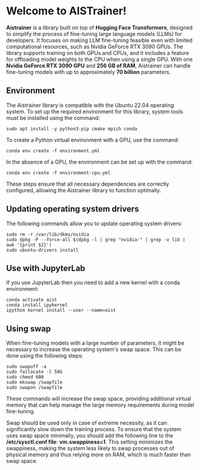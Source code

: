 # Welcome to AISTrainer!

**Aistrainer** is a library built on top of **Hugging Face Transformers**, designed to simplify the process of fine-tuning large language models (LLMs) for developers. It focuses on making LLM fine-tuning feasible even with limited computational resources, such as Nvidia GeForce RTX 3090 GPUs. The library supports training on both GPUs and CPUs, and it includes a feature for offloading model weights to the CPU when using a single GPU. With one **Nvidia GeForce RTX 3090 GPU** and **256 GB of RAM**, Aistrainer can handle fine-tuning models with up to approximately **70 billion** parameters.


## Environment

The Aistrainer library is compatible with the Ubuntu 22.04 operating system. To set up the required environment for this library, system tools must be installed using the command: 
```console
sudo apt install -y python3-pip cmake mpich conda
```
To create a Python virtual environment with a GPU, use the command:
```console
conda env create -f environment.yml
``` 
In the absence of a GPU, the environment can be set up with the command: 
```console
conda env create -f environment-cpu.yml
``` 
These steps ensure that all necessary dependencies are correctly configured, allowing the Aistrainer library to function optimally.

## Updating operating system drivers
The following commands allow you to update operating system drivers:
```console
sudo rm -r /var/lib/dkms/nvidia
sudo dpkg -P --force-all $(dpkg -l | grep "nvidia-" | grep -v lib | awk '{print $2}')
sudo ubuntu-drivers install
```

## Use with JupyterLab
If you use JupyterLab then you need to add a new kernel with a conda environment:
```console
conda activate aist
conda install ipykernel
ipython kernel install --user --name=aist
```

## Using swap
When fine-tuning models with a large number of parameters, it might be necessary to increase the operating system's swap space. This can be done using the following steps:

```console
sudo swapoff -a
sudo fallocate -l 50G
sudo chmod 600
sudo mkswap /swapfile
sudo swapon /swapfile
```

These commands will increase the swap space, providing additional virtual memory that can help manage the large memory requirements during model fine-tuning.

Swap should be used only in case of extreme necessity, as it can significantly slow down the training process. To ensure that the system uses swap space minimally, you should add the following line to the **/etc/sysctl.conf file**: **vm.swappiness=1**. This setting minimizes the swappiness, making the system less likely to swap processes out of physical memory and thus relying more on RAM, which is much faster than swap space.